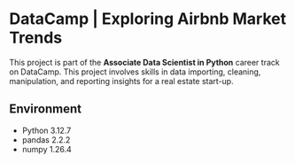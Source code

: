 # DataCamp | Exploring Airbnb Market Trends

This project is part of the **Associate Data Scientist in Python** career track on DataCamp. This project involves skills in data importing, cleaning, manipulation, and reporting insights for a real estate start-up.

## Environment

- Python 3.12.7
- pandas 2.2.2
- numpy 1.26.4
